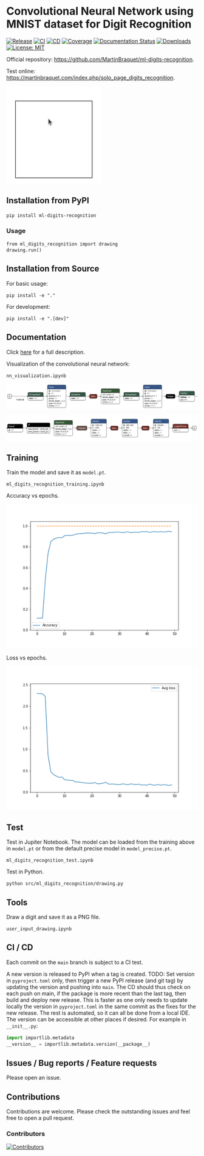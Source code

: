 # Convolutional Neural Network using MNIST dataset for Digit Recognition


[![Release](https://img.shields.io/pypi/v/ml-digits-recognition?label=Release&style=flat-square)](https://pypi.org/project/ml-digits-recognition/)
[![CI](https://github.com/MartinBraquet/ml-digits-recognition/actions/workflows/ci.yml/badge.svg)](https://github.com/MartinBraquet/ml-digits-recognition/actions/workflows/ci.yml/badge.svg)
[![CD](https://github.com/MartinBraquet/ml-digits-recognition/actions/workflows/cd.yml/badge.svg)](https://github.com/MartinBraquet/ml-digits-recognition/actions/workflows/cd.yml/badge.svg)
[![Coverage](https://codecov.io/gh/MartinBraquet/ml-digits-recognition/branch/main/graph/badge.svg)](https://codecov.io/gh/MartinBraquet/ml-digits-recognition)
[![Documentation Status](https://readthedocs.org/projects/ml-digits-recognition/badge/?version=latest)](https://ml-digits-recognition.readthedocs.io/en/latest/?badge=latest)
[![Downloads](https://static.pepy.tech/badge/ml-digits-recognition)](https://pepy.tech/project/ml-digits-recognition) [![License: MIT](https://img.shields.io/badge/License-MIT-yellow.svg)](https://opensource.org/licenses/MIT)

Official repository: https://github.com/MartinBraquet/ml-digits-recognition.

Test online: https://martinbraquet.com/index.php/solo_page_digits_recognition.

![Alt Text](https://raw.githubusercontent.com/MartinBraquet/ml-digits-recognition/main/src/ml_digits_recognition/demo.gif)

## Installation from PyPI

```
pip install ml-digits-recognition
```

### Usage

```
from ml_digits_recognition import drawing
drawing.run()
```


## Installation from Source

For basic usage:
```
pip install -e "."
```

For development:
```
pip install -e ".[dev]"
```


## Documentation

Click [here](https://martinbraquet.com/research/#Convolutional_Neural_Network_for_Digit_Recognition) for a full description.

Visualization of the convolutional neural network:

```
nn_visualization.ipynb
```

![](https://raw.githubusercontent.com/MartinBraquet/ml-digits-recognition/main/src/ml_digits_recognition/nn1.png)

![](https://raw.githubusercontent.com/MartinBraquet/ml-digits-recognition/main/src/ml_digits_recognition/nn2.png)

## Training

Train the model and save it as `model.pt`.

```
ml_digits_recognition_training.ipynb
```

Accuracy vs epochs.

![](https://raw.githubusercontent.com/MartinBraquet/ml-digits-recognition/main/src/ml_digits_recognition/accuracy.png)

Loss vs epochs.

![](https://raw.githubusercontent.com/MartinBraquet/ml-digits-recognition/main/src/ml_digits_recognition/loss.png)

## Test

Test in Jupiter Notebook. The model can be loaded from the training above in `model.pt` or from the 
default precise model in `model_precise.pt`.

```
ml_digits_recognition_test.ipynb
```

Test in Python.

```
python src/ml_digits_recognition/drawing.py
```

## Tools

Draw a digit and save it as a PNG file.

```
user_input_drawing.ipynb
```

## CI / CD

Each commit on the `main` branch is subject to a CI test.

A new version is released to PyPI when a tag is created. TODO: Set version in `pyproject.toml` only, then trigger a new PyPI release (and git tag) by updating the version and pushing into `main`. The CD should thus check on each push on main, if the package is more recent than the last tag, then build and deploy new release. This is faster as one only needs to update locally the version in `pyproject.toml` in the same commit as the fixes for the new release. The rest is automated, so it can all be done from a local IDE.
The version can be accessible at other places if desired. For example in `__init__.py`:
```python
import importlib.metadata
__version__ = importlib.metadata.version(__package__)
```

## Issues / Bug reports / Feature requests

Please open an issue.

## Contributions

Contributions are welcome. Please check the outstanding issues and feel free to open a pull request.

### Contributors

[![Contributors](https://contrib.rocks/image?repo=MartinBraquet/ml-digits-recognition)](https://github.com/MartinBraquet/ml-digits-recognition/graphs/contributors)
